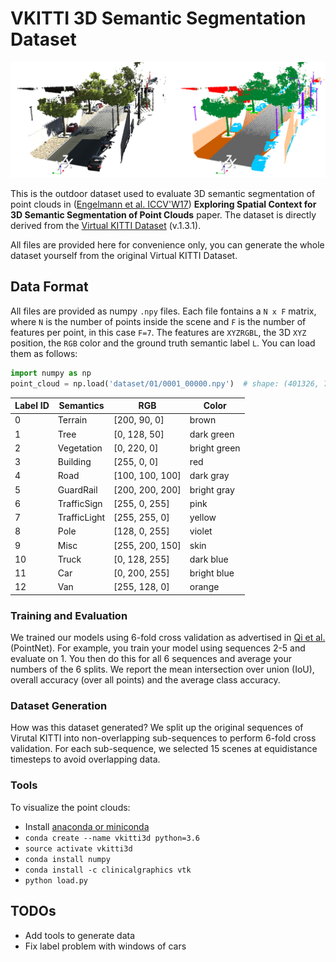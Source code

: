 # VKITTI 3D Semantic Segmentation Dataset

![VKITTI3D](teaser.png)

This is the outdoor dataset used to evaluate 3D semantic segmentation of point clouds in ([Engelmann et al. ICCV'W17](https://www.vision.rwth-aachen.de/page/3dsemseg)) **Exploring Spatial Context for 3D Semantic Segmentation of Point Clouds** paper.
The dataset is directly derived from the [Virtual KITTI Dataset](http://www.europe.naverlabs.com/Research/Computer-Vision/Proxy-Virtual-Worlds) (v.1.3.1).

All files are provided here for convenience only, you can generate the whole dataset yourself from the original Virtual KITTI Dataset.

## Data Format
All files are provided as numpy ```.npy``` files.
Each file fontains a ```N x F``` matrix, where ```N``` is the number of points inside the scene and ```F``` is the number of features per point, in this case ```F=7```.
The features are ```XYZRGBL```, the 3D ```XYZ``` position, the ```RGB``` color and the ground truth semantic label ```L```. 
You can load them as follows:
```python
import numpy as np
point_cloud = np.load('dataset/01/0001_00000.npy')  # shape: (401326, 7)
```

| Label ID | Semantics | RGB             | Color       |
|----------|-----------|-----------------|-------------|
| 0  | Terrain         | [200, 90, 0]    | brown       |
| 1  | Tree            | [0, 128, 50]    | dark green  |
| 2  | Vegetation      | [0, 220, 0]     | bright green|
| 3  | Building        | [255, 0, 0]     | red         |
| 4  | Road            | [100, 100, 100] | dark gray   |
| 5  | GuardRail       | [200, 200, 200] | bright gray |
| 6  | TrafficSign     | [255, 0, 255]   | pink        |
| 7  | TrafficLight    | [255, 255, 0]   | yellow      |
| 8  | Pole            | [128, 0, 255]   | violet      |
| 9  | Misc            | [255, 200, 150] | skin        |
| 10 | Truck           | [0, 128, 255]   | dark blue   |
| 11 | Car             | [0, 200, 255]   | bright blue |
| 12 | Van             | [255, 128, 0]   | orange      |

### Training and Evaluation
We trained our models using 6-fold cross validation as advertised in [Qi et al.](https://arxiv.org/pdf/1612.00593.pdf) (PointNet). For example, you train your model using sequences 2-5 and evaluate on 1. You then do this for all 6 sequences and average your numbers of the 6 splits.
We report the mean intersection over union (IoU), overall accuracy (over all points) and the average class accuracy.

### Dataset Generation
How was this dataset generated?
We split up the original sequences of Virutal KITTI into non-overlapping sub-sequences to perform 6-fold cross validation.
For each sub-sequence, we selected 15 scenes at equidistance timesteps to avoid overlapping data.

### Tools
To visualize the point clouds:

* Install [anaconda or miniconda](https://conda.io/docs/user-guide/install/index.html)
* ```conda create --name vkitti3d python=3.6```
* ```source activate vkitti3d```
* ```conda install numpy```
* ```conda install -c clinicalgraphics vtk```
* ```python load.py```


## TODOs
* Add tools to generate data
* Fix label problem with windows of cars
